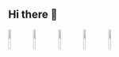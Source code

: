 ## Hi there 👋

<img src="https://cdn.jsdelivr.net/gh/devicons/devicon@latest/icons/html5/html5-original.svg" heigth="10%" width="10%"/><img src="https://cdn.jsdelivr.net/gh/devicons/devicon@latest/icons/css3/css3-original.svg" heigth="10%" width="10%"/><img src="https://cdn.jsdelivr.net/gh/devicons/devicon@latest/icons/javascript/javascript-original.svg" heigth="10%" width="10%" /><img src="https://cdn.jsdelivr.net/gh/devicons/devicon@latest/icons/react/react-original.svg" heigth="10%" width="10%"/><img src="https://cdn.jsdelivr.net/gh/devicons/devicon@latest/icons/tailwindcss/tailwindcss-original-wordmark.svg" heigth="10%" width="10%" />
          
